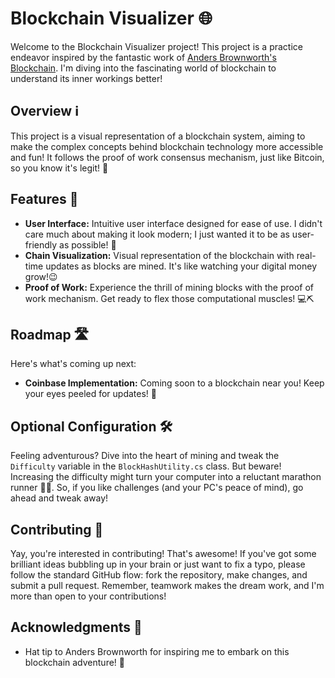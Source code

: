 # Blockchain Visualizer 🌐

Welcome to the Blockchain Visualizer project! This project is a practice endeavor inspired by the fantastic work of [Anders Brownworth's Blockchain](https://andersbrownworth.com/blockchain). I'm diving into the fascinating world of blockchain to understand its inner workings better!

## Overview ℹ️

This project is a visual representation of a blockchain system, aiming to make the complex concepts behind blockchain technology more accessible and fun! It follows the proof of work consensus mechanism, just like Bitcoin, so you know it's legit! 💪

## Features 🚀

- **User Interface:** Intuitive user interface designed for ease of use. I didn't care much about making it look modern; I just wanted it to be as user-friendly as possible! 🎨
- **Chain Visualization:** Visual representation of the blockchain with real-time updates as blocks are mined. It's like watching your digital money grow!😉
- **Proof of Work:** Experience the thrill of mining blocks with the proof of work mechanism. Get ready to flex those computational muscles! 💻⛏️

## Roadmap 🛣️

Here's what's coming up next:

- **Coinbase Implementation:** Coming soon to a blockchain near you! Keep your eyes peeled for updates! 👀


## Optional Configuration 🛠️

Feeling adventurous? Dive into the heart of mining and tweak the `Difficulty` variable in the `BlockHashUtility.cs` class. But beware! Increasing the difficulty might turn your computer into a reluctant marathon runner 🏃‍♂️. So, if you like challenges (and your PC's peace of mind), go ahead and tweak away!

## Contributing 🎉

Yay, you're interested in contributing! That's awesome! If you've got some brilliant ideas bubbling up in your brain or just want to fix a typo, please follow the standard GitHub flow: fork the repository, make changes, and submit a pull request. Remember, teamwork makes the dream work, and I'm more than open to your contributions!

## Acknowledgments 🙏

- Hat tip to Anders Brownworth for inspiring me to embark on this blockchain adventure! 🎩

